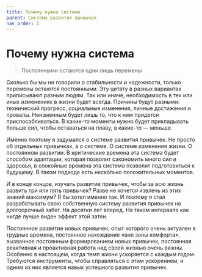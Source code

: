```yaml
---
title: Почему нужна система
parent: Система развития привычек
nav_order: 1
---
```


# Почему нужна система

> Постоянными остаются одни лишь перемены

Сколько бы мы ни говорили о стабильности и надежности, только перемены
остаются постоянными. Эту цитату в разных вариантах приписывают разным
людям. Так или иначе, необходимость в тех или иных изменениях в жизни
будет всегда. Причины будут разными: технический прогресс, социальные
изменения, личные достижения и провалы. Неизменным будет лишь то, что
к ним придется приспосабливаться. В какие-то моменты нужно будет
прикладывать больше сил, чтобы оставаться на плаву, в какие-то —
меньше.

Именно поэтому я задумался о системе развития привычек. Не просто об
отдельных привычках, а о системе. О системе изменения жизни. О
постоянном развитии. В критические времена эта система будет способом
адаптации, которая позволит сэкономить много сил и здоровья, в
спокойные времена эта система позволит подготовиться к будущему. В
таком подходе есть несколько положительных моментов.

И в конце концов, изучать развитие привычек, чтобы за всю жизнь
развить три или пять привычек? Разве не хочется извлечь из этих знаний
максимум? Я бы хотел именно так. И поэтому я стал разрабатывать свою
собственную систему развития привычек на долгосрочный забег. На
десятки лет вперед. На таком интервале как нигде лучше виден эффект
этой затеи.

Постоянное развитие новых привычек, опыт которого очень актуален в
трудные времена, постоянное нахождение «вне зоны комфорта», вызванное
постоянным формированием новых привычек, постоянная реактивная и
проактивная работа над своей жизнью очень важны. Особенно в настоящем,
когда темп жизни ускоряется с каждым годом. Требуются инструменты,
чтобы справляться с этим ускорением, и одним из них является навык
успешного развития привычек.
